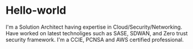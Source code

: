 # Hello-world
I'm a Solution Architect having expertise in Cloud/Security/Networking. Have worked on latest technoliges such as SASE, SDWAN, and Zero trust security framework. 
I'm a CCIE, PCNSA and AWS certified professional.
